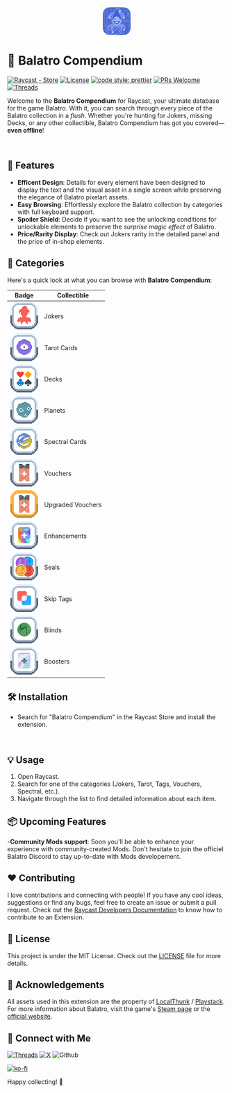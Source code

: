 <div align="center"><img src="media/extension_icon.png" width="64"></div>

# 🎩 Balatro Compendium


[![Raycast - Store](https://img.shields.io/static/v1?label=Raycast&message=Store&color=%23FF6363&logo=raycast&logoColor=%23FF6363)](https://www.raycast.com/store)
[![License](https://img.shields.io/badge/License-MIT-blue)](#license "Go to license section")
[![code style: prettier](https://img.shields.io/badge/code_style-prettier-ff69b4.svg)](https://github.com/prettier/prettier)
[![PRs Welcome](https://img.shields.io/badge/PRs-welcomed-brightgreen.svg?style=flat)](https://github.com/Azyzraissi/Balatro-Compendium/pulls)
[![Threads](https://img.shields.io/badge/Azyz.raw-000000?style=social&logo=Threads&logoColor=black)](https://www.threads.net/azyz.raw)

Welcome to the **Balatro Compendium** for Raycast, your ultimate database for the game Balatro. With it, you can search through every piece of the Balatro collection in a <i>flush</i>. Whether you're hunting for Jokers, missing Decks, or any other collectible, Balatro Compendium has got you covered—**even offline**!

<a title="Install balatro-compendium Raycast Extension" href="https://www.raycast.com/azyz/balatro-compendium"><img src="https://www.raycast.com/azyz/balatro-compendium/install_button@2x.png?v=1.1" height="64" alt="" style="height: 64px;"></a>

## 🚀 Features

- **Efficent Design**: Details for every element have been designed to display the text and the visual asset in a single screen while preserving the elegance of Balatro pixelart assets.
- **Easy Browsing**: Effortlessly explore the Balatro collection by categories with full keyboard support.
- **Spoiler Shield**: Decide if you want to see the unlocking conditions for unlockable elements to preserve the <i>surprise magic effect</i> of Balatro.
- **Price/Rarity Display**: Check out Jokers rarity in the detailed panel and the price of in-shop elements.

## 🔮 Categories

Here's a quick look at what you can browse with **Balatro Compendium**:

| Badge                                       | Collectible       |
| ------------------------------------------- | ----------------- |
| ![Jokers](media/jokers.png)                 | Jokers            |
| ![Tarot Cards](media/tarot.png)             | Tarot Cards       |
| ![Decks](media/decks.png)                   | Decks             |
| ![Planets](media/planet.png)                | Planets           |
| ![Spectral Cards](media/spectral.png)       | Spectral Cards    |
| ![Vouchers](media/voucher.png)              | Vouchers          |
| ![Upgraded Vouchers](media/voucherplus.png) | Upgraded Vouchers |
| ![Enhancements](media/enhancement.png)      | Enhancements      |
| ![Seals](media/seals.png)                   | Seals             |
| ![Skip Tags](media/tag.png)                 | Skip Tags         |
| ![Blinds](media/blinds.png)                 | Blinds            |
| ![Boosters](media/booster.png)              | Boosters          |

## 🛠️ Installation

- Search for "Balatro Compendium" in the Raycast Store and install the extension.

<a title="Install balatro-compendium Raycast Extension" href="https://www.raycast.com/azyz/balatro-compendium"><img src="https://www.raycast.com/azyz/balatro-compendium/install_button@2x.png?v=1.1" height="64" alt="" style="height: 64px;"></a>

## 💡 Usage

1. Open Raycast.
2. Search for one of the categories (Jokers, Tarot, Tags, Vouchers, Spectral, etc.).
3. Navigate through the list to find detailed information about each item.

## 📦 Upcoming Features

-**Community Mods support**: Soon you'll be able to enhance your experience with community-created Mods. Don't hesitate to join the officiel Balatro Discord to stay up-to-date with Mods developement.

## ❤️ Contributing

I love contributions and connecting with people! If you have any cool ideas, suggestions or find any bugs, feel free to create an issue or submit a pull request.
Check out the [Raycast Developers Documentation](https://developers.raycast.com/basics/contribute-to-an-extension) to know how to contribute to an Extension.

## 📜 License

This project is under the MIT License. Check out the [LICENSE](LICENSE) file for more details.

## 📣 Acknowledgements

All assets used in this extension are the property of [LocalThunk](https://x.com/LocalThunk) / [Playstack](https://playstack.com/). For more information about Balatro, visit the game's [Steam page](https://store.steampowered.com/app/2379780/Balatro/) or the [official website](https://www.playbalatro.com/).

## 📲 Connect with Me

[![Threads](https://img.shields.io/badge/Azyz.raw-000000?style=social&logo=Threads&logoColor=black)](https://www.threads.net/azyz.raw)
[![X](https://img.shields.io/badge/Aziz_Raissi-000000?style=social&logo=X&logoColor=black)](https://twitter.com/raissi_aziz)
![Github](https://img.shields.io/github/followers/azyzraissi.svg?style=social&label=GitHub&maxAge=2592000)

[![ko-fi](https://ko-fi.com/img/githubbutton_sm.svg)](https://ko-fi.com/J3J110P5LI)

Happy collecting! 🎉
